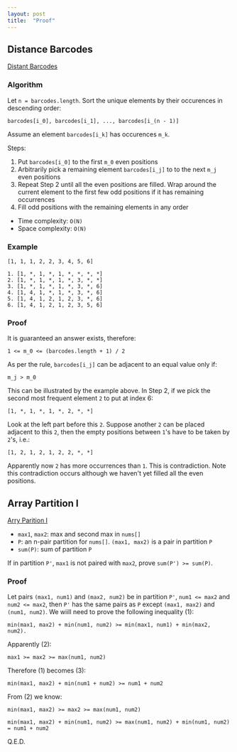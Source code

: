 ```yaml
---
layout: post
title:  "Proof"
---
```

## Distance Barcodes
[Distant Barcodes][distant-barcodes]

### Algorithm

Let `n = barcodes.length`. Sort the unique elements by their occurences in descending order:
```
barcodes[i_0], barcodes[i_1], ..., barcodes[i_(n - 1)]
```

Assume an element `barcodes[i_k]` has occurences `m_k`. 

Steps:
1. Put `barcodes[i_0]` to the first `m_0` even positions
1. Arbitrarily pick a remaining element `barcodes[i_j]` to to the next `m_j` even positions
1. Repeat Step 2 until all the even positions are filled. Wrap around the current element to the first few odd positions if it has remaining occurrences
1. Fill odd positions with the remaining elements in any order

* Time complexity: `O(N)`
* Space complexity: `O(N)`

### Example

```
[1, 1, 1, 2, 2, 3, 4, 5, 6]
```
```
1. [1, *, 1, *, 1, *, *, *, *]
2. [1, *, 1, *, 1, *, 3, *, *]
3. [1, *, 1, *, 1, *, 3, *, 6]
4. [1, 4, 1, *, 1, *, 3, *, 6]
5. [1, 4, 1, 2, 1, 2, 3, *, 6]
6. [1, 4, 1, 2, 1, 2, 3, 5, 6]
```
### Proof
It is guaranteed an answer exists, therefore:
```
1 <= m_0 <= (barcodes.length + 1) / 2
```

As per the rule, `barcodes[i_j]` can be adjacent to an equal value only if:
```
m_j > m_0
```

This can be illustrated by the example above. In Step 2, if we pick the second most frequent element `2` to put at index 6:
```
[1, *, 1, *, 1, *, 2, *, *]
```

Look at the left part before this `2`. Suppose another `2` can be placed adjacent to this `2`, then the empty positions between `1`'s have to be taken by `2`'s, i.e.:
```
[1, 2, 1, 2, 1, 2, 2, *, *]
```

Apparently now `2` has more occurrences than `1`. This is contradiction. Note this contradiction occurs although we haven't yet filled all the even positions.

## Array Partition I
[Arry Parition I][array-partition-i]

* `max1`, `max2`: max and second max in `nums[]`
* `P`: an n-pair partition for `nums[]`. `(max1, max2)` is a pair in partition `P`
* `sum(P)`: sum of partition `P`

If in partition `P'`, `max1` is not paired with `max2`, prove `sum(P') >= sum(P)`.

### Proof
Let pairs `(max1, num1)` and `(max2, num2)` be in partition `P'`, `num1 <= max2` and `num2 <= max2`, then `P'` has the same pairs as `P` except `(max1, max2)` and `(num1, num2)`. We wiill need to prove the following inequality (1):
```
min(max1, max2) + min(num1, num2) >= min(max1, num1) + min(max2, num2).
```

Apparently (2):
```
max1 >= max2 >= max(num1, num2)
```

Therefore (1) becomes (3):
```
min(max1, max2) + min(num1 + num2) >= num1 + num2
```

From (2) we know:
```
min(max1, max2) >= max2 >= max(num1, num2)

min(max1, max2) + min(num1, num2) >= max(num1, num2) + min(num1, num2) = num1 + num2
```

Q.E.D.

[distant-barcodes]: https://leetcode.com/problems/distant-barcodes/
[array-partition-i]: https://leetcode.com/problems/array-partition-i/
